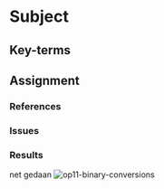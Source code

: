 # Subject


## Key-terms


## Assignment


### References


### Issues


### Results
net gedaan
![op11-binary-conversions](https://user-images.githubusercontent.com/4924632/146735392-4cbebdd7-ddb3-4f28-b4e2-3076183a5924.png)
